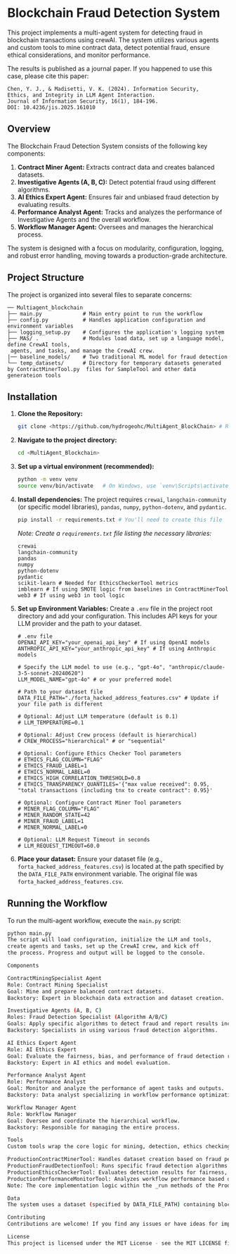 # Blockchain Fraud Detection System

This project implements a multi-agent system for detecting fraud in blockchain transactions using crewAI. The system utilizes various agents and custom tools to mine contract data, detect potential fraud, ensure ethical considerations, and monitor performance.

The results is published as a journal paper. If you happened to use this case, please cite this paper:

```
Chen, Y. J., & Madisetti, V. K. (2024). Information Security, 
Ethics, and Integrity in LLM Agent Interaction. 
Journal of Information Security, 16(1), 184-196. 
DOI: 10.4236/jis.2025.161010 
```

## Overview
The Blockchain Fraud Detection System consists of the following key components:

1.  **Contract Miner Agent:** Extracts contract data and creates balanced datasets.
2.  **Investigative Agents (A, B, C):** Detect potential fraud using different algorithms.
3.  **AI Ethics Expert Agent:** Ensures fair and unbiased fraud detection by evaluating results.
4.  **Performance Analyst Agent:** Tracks and analyzes the performance of Investigative Agents and the overall workflow.
5.  **Workflow Manager Agent:** Oversees and manages the hierarchical process.

The system is designed with a focus on modularity, configuration, logging, and robust error handling, moving towards a production-grade architecture.

## Project Structure

The project is organized into several files to separate concerns:

```
── Multiagent_blockchain
├── main.py             # Main entry point to run the workflow
├── config.py           # Handles application configuration and environment variables
├── logging_setup.py    # Configures the application's logging system
├── MAS/ .              # Modules load data, set up a language model, define CrewAI tools,
 agents, and tasks, and manage the CrewAI crew.
|── baseline_models/    # Two traditional ML model for fraud detection
└── temp_datasets/      # Directory for temporary datasets generated by ContractMinerTool.py  files for SampleTool and other data generateion tools    

```

## Installation

1.  **Clone the Repository:**
    ```bash
    git clone <https://github.com/hydrogeohc/MultiAgent_BlockChain> # Replace with your repository URL
    ```
2.  **Navigate to the project directory:**
    ```bash
    cd <MultiAgent_Blockchain>
    ```
3.  **Set up a virtual environment (recommended):**
    ```bash
    python -m venv venv
    source venv/bin/activate   # On Windows, use `venv\Scripts\activate`
    ```
4.  **Install dependencies:**
    The project requires `crewai`, `langchain-community` (or specific model libraries), `pandas`, `numpy`, `python-dotenv`, and `pydantic`.
    ```bash
    pip install -r requirements.txt # You'll need to create this file
    ```
    *Note: Create a `requirements.txt` file listing the necessary libraries:*
    ```
    crewai
    langchain-community
    pandas
    numpy
    python-dotenv
    pydantic
    scikit-learn # Needed for EthicsCheckerTool metrics
    imblearn # If using SMOTE logic from baselines in ContractMinerTool
    web3 # If using web3 in tool logic
    ```

5.  **Set up Environment Variables:**
    Create a `.env` file in the project root directory and add your configuration. This includes API keys for your LLM provider and the path to your dataset.

    ```dotenv
    # .env file
    OPENAI_API_KEY="your_openai_api_key" # If using OpenAI models
    ANTHROPIC_API_KEY="your_anthropic_api_key" # If using Anthropic models

    # Specify the LLM model to use (e.g., "gpt-4o", "anthropic/claude-3-5-sonnet-20240620")
    LLM_MODEL_NAME="gpt-4o" # or your preferred model

    # Path to your dataset file
    DATA_FILE_PATH="./forta_hacked_address_features.csv" # Update if your file path is different

    # Optional: Adjust LLM temperature (default is 0.1)
    # LLM_TEMPERATURE=0.1

    # Optional: Adjust Crew process (default is hierarchical)
    # CREW_PROCESS="hierarchical" # or "sequential"

    # Optional: Configure Ethics Checker Tool parameters
    # ETHICS_FLAG_COLUMN="FLAG"
    # ETHICS_FRAUD_LABEL=1
    # ETHICS_NORMAL_LABEL=0
    # ETHICS_HIGH_CORRELATION_THRESHOLD=0.8
    # ETHICS_TRANSPARENCY_QUANTILES='{"max value received": 0.95, "total transactions (including tnx to create contract": 0.95}'

    # Optional: Configure Contract Miner Tool parameters
    # MINER_FLAG_COLUMN="FLAG"
    # MINER_RANDOM_STATE=42
    # MINER_FRAUD_LABEL=1
    # MINER_NORMAL_LABEL=0

    # Optional: LLM Request Timeout in seconds
    # LLM_REQUEST_TIMEOUT=60.0
    ```
6.  **Place your dataset:**
    Ensure your dataset file (e.g., `forta_hacked_address_features.csv`) is located at the path specified by the `DATA_FILE_PATH` environment variable. The original file was `forta_hacked_address_features.csv`.

## Running the Workflow

To run the multi-agent workflow, execute the `main.py` script:

```bash
python main.py
The script will load configuration, initialize the LLM and tools,
create agents and tasks, set up the CrewAI crew, and kick off 
the process. Progress and output will be logged to the console.

Components

ContractMiningSpecialist Agent
Role: Contract Mining Specialist
Goal: Mine and prepare balanced contract datasets.
Backstory: Expert in blockchain data extraction and dataset creation.

Investigative Agents (A, B, C)
Roles: Fraud Detection Specialist (Algorithm A/B/C)
Goals: Apply specific algorithms to detect fraud and report results including predictions and feature importances.
Backstory: Specialists in using various fraud detection algorithms.

AI Ethics Expert Agent
Role: AI Ethics Expert
Goal: Evaluate the fairness, bias, and performance of fraud detection results.
Backstory: Expert in AI ethics and model evaluation.

Performance Analyst Agent
Role: Performance Analyst
Goal: Monitor and analyze the performance of agent tasks and outputs.
Backstory: Data analyst specializing in workflow performance optimization.

Workflow Manager Agent
Role: Workflow Manager
Goal: Oversee and coordinate the hierarchical workflow.
Backstory: Responsible for managing the entire process.

Tools
Custom tools wrap the core logic for mining, detection, ethics checking, and performance monitoring. They are designed to accept and return structured JSON data.

ProductionContractMinerTool: Handles dataset creation based on fraud percentage.
ProductionFraudDetectionTool: Runs specific fraud detection algorithms.
ProductionEthicsCheckerTool: Evaluates detection results for fairness, bias, and performance.
ProductionPerformanceMonitorTool: Analyzes workflow performance based on agent outputs.
Note: The core implementation logic within the _run methods of the Production*Tool classes are placeholders and need to be replaced with your actual, robust code (e.g., integrating the logic from the revised ContractMinerTool.py and EthicsCheckerTool.py files).

Data
The system uses a dataset (specified by DATA_FILE_PATH) containing blockchain transaction data. Ensure this file exists and contains the necessary columns, including the FLAG column for ground truth labels used in evaluation.

Contributing
Contributions are welcome! If you find any issues or have ideas for improvements, feel free to open a pull request.

License
This project is licensed under the MIT License - see the MIT LICENSE file for details.